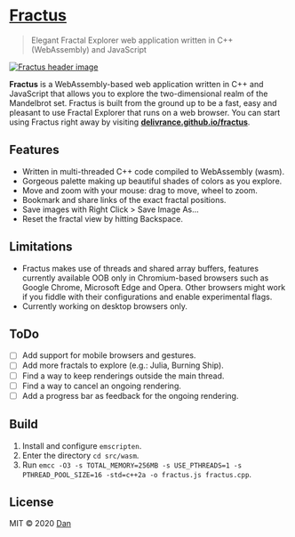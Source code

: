 # [Fractus](//delivrance.github.io/fractus)

> Elegant Fractal Explorer web application written in C++ (WebAssembly) and JavaScript

<a href="http://delivrance.github.io/fractus/#-1.7857286545009528,0.000041546098869800305,7808027309.753782">
    <img src="https://i.imgur.com/UxQqT1A.png" alt="Fractus header image">
</a>

**Fractus** is a WebAssembly-based web application written in C++ and JavaScript that allows you to explore the
two-dimensional realm of the Mandelbrot set. Fractus is built from the ground up to be a fast, easy and pleasant to use
Fractal Explorer that runs on a web browser. You can start using Fractus right away by visiting
[**delivrance.github.io/fractus**](//delivrance.github.io/fractus).

## Features

- Written in multi-threaded C++ code compiled to WebAssembly (wasm).
- Gorgeous palette making up beautiful shades of colors as you explore.
- Move and zoom with your mouse: drag to move, wheel to zoom.
- Bookmark and share links of the exact fractal positions.
- Save images with Right Click > Save Image As...
- Reset the fractal view by hitting Backspace.

## Limitations

- Fractus makes use of threads and shared array buffers, features currently available OOB only in Chromium-based
browsers such as Google Chrome, Microsoft Edge and Opera. Other browsers might work if you fiddle with their
configurations and enable experimental flags.
- Currently working on desktop browsers only.

## ToDo

- [ ] Add support for mobile browsers and gestures.
- [ ] Add more fractals to explore (e.g.: Julia, Burning Ship).
- [ ] Find a way to keep renderings outside the main thread.
- [ ] Find a way to cancel an ongoing rendering.
- [ ] Add a progress bar as feedback for the ongoing rendering.

## Build

1. Install and configure `emscripten`.
2. Enter the directory `cd src/wasm`.
3. Run `emcc -O3 -s TOTAL_MEMORY=256MB -s USE_PTHREADS=1 -s PTHREAD_POOL_SIZE=16 -std=c++2a -o fractus.js fractus.cpp`.

## License

MIT © 2020 [Dan](https://github.com/delivrance)
